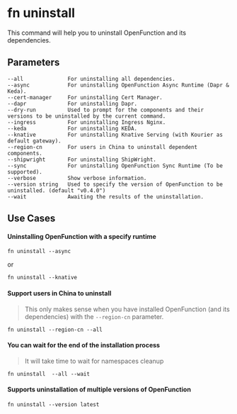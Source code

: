 # fn uninstall

This command will help you to uninstall OpenFunction and its dependencies.

## Parameters

```shell
--all              For uninstalling all dependencies.
--async            For uninstalling OpenFunction Async Runtime (Dapr & Keda).
--cert-manager     For uninstalling Cert Manager.
--dapr             For uninstalling Dapr.
--dry-run          Used to prompt for the components and their versions to be uninstalled by the current command.
--ingress          For uninstalling Ingress Nginx.
--keda             For uninstalling KEDA.
--knative          For uninstalling Knative Serving (with Kourier as default gateway).
--region-cn        For users in China to uninstall dependent components.
--shipwright       For uninstalling ShipWright.
--sync             For uninstalling OpenFunction Sync Runtime (To be supported).
--verbose          Show verbose information.
--version string   Used to specify the version of OpenFunction to be uninstalled. (default "v0.4.0")
--wait             Awaiting the results of the uninstallation.
```

## Use Cases

#### Uninstalling OpenFunction with a specify runtime

```shell
fn uninstall --async
```

or

```shell
fn uninstall --knative
```

#### Support users in China to uninstall

> This only makes sense when you have installed OpenFunction (and its dependencies) with the `--region-cn` parameter.

```shell
fn uninstall --region-cn --all
```

#### You can wait for the end of the installation process

> It will take time to wait for namespaces cleanup

```shell
fn uninstall  --all --wait
```

#### Supports uninstallation of multiple versions of OpenFunction

```shell
fn uninstall --version latest
```

